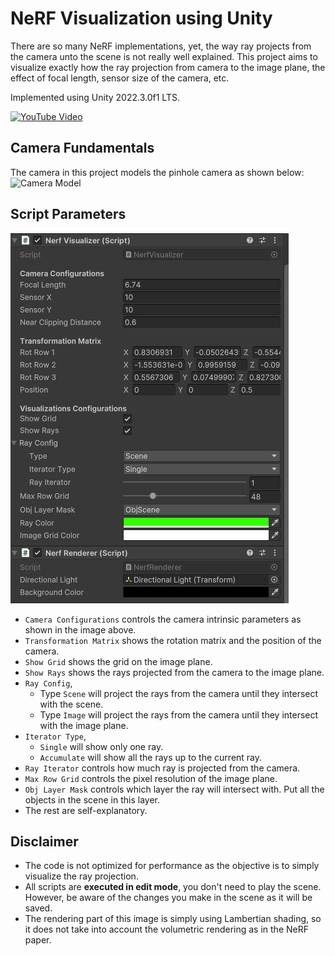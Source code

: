 # NeRF Visualization using Unity
There are so many NeRF implementations, yet, the way ray projects from the camera unto the scene is not really well explained. 
This project aims to visualize exactly how the ray projection from camera to the image plane, the effect of focal length, sensor size of the camera, etc.

Implemented using Unity 2022.3.0f1 LTS.

[![YouTube Video](https://img.youtube.com/vi/YfqXaTPb_7A/0.jpg)](https://www.youtube.com/watch?v=YfqXaTPb_7A)

## Camera Fundamentals
The camera in this project models the pinhole camera as shown below:
![Camera Model](https://docs.unity3d.com/uploads/Main/PhysCamAttributes.png)

## Script Parameters

![Script Parameters](./Images/script.png)
- `Camera Configurations` controls the camera intrinsic parameters as shown in the image above.
- `Transformation Matrix` shows the rotation matrix and the position of the camera.
- `Show Grid` shows the grid on the image plane.
- `Show Rays` shows the rays projected from the camera to the image plane.
- `Ray Config`,
    - Type `Scene` will project the rays from the camera until they intersect with the scene.
    - Type `Image` will project the rays from the camera until they intersect with the image plane.
- `Iterator Type`,
    - `Single` will show only one ray.
    - `Accumulate` will show all the rays up to the current ray.
- `Ray Iterator` controls how much ray is projected from the camera.
- `Max Row Grid` controls the pixel resolution of the image plane.
- `Obj Layer Mask` controls which layer the ray will intersect with. Put all the objects in the scene in this layer.
- The rest are self-explanatory.


## Disclaimer
- The code is not optimized for performance as the objective is to simply visualize the ray projection.
- All scripts are **executed in edit mode**, you don't need to play the scene. However, be aware of the changes you make in the scene as it will be saved.
- The rendering part of this image is simply using Lambertian shading, so it does not take into account the volumetric rendering as in the NeRF paper.
